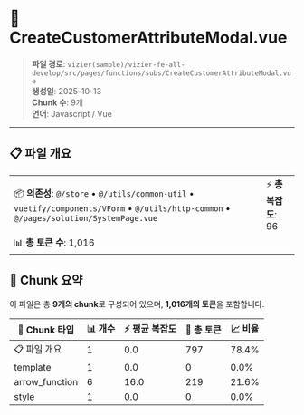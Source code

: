 # 📄 CreateCustomerAttributeModal.vue

> **파일 경로**: `vizier(sample)/vizier-fe-all-develop/src/pages/functions/subs/CreateCustomerAttributeModal.vue`  
> **생성일**: 2025-10-13  
> **Chunk 수**: 9개  
> **언어**: Javascript / Vue
---





## 📋 파일 개요

| | |
|--|--|
| 📦 **의존성**: `@/store` • `@/utils/common-util` • `vuetify/components/VForm` • `@/utils/http-common` • `@/pages/solution/SystemPage.vue` | ⚡ **총 복잡도**: 96 |
| 📊 **총 토큰 수**: 1,016 |  |






## 🧩 Chunk 요약

이 파일은 총 **9개의 chunk**로 구성되어 있으며, **1,016개의 토큰**을 포함합니다.

| 🧩 Chunk 타입 | 📊 개수 | ⚡ 평균 복잡도 | 📝 총 토큰 | 📈 비율 |
|---------------|--------|-------------|----------|--------|
| 📋 파일 개요 | 1 | 0.0 | 797 | 78.4% |
| template | 1 | 0.0 | 0 | 0.0% |
| arrow_function | 6 | 16.0 | 219 | 21.6% |
| style | 1 | 0.0 | 0 | 0.0% |

